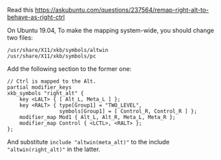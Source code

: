 Read this https://askubuntu.com/questions/237564/remap-right-alt-to-behave-as-right-ctrl

On Ubuntu 19.04, To make the mapping system-wide, you should change two files:

```
/usr/share/X11/xkb/symbols/altwin
/usr/share/X11/xkb/symbols/pc
```

Add the following section to the former one:

```
// Ctrl is mapped to the Alt.
partial modifier_keys
xkb_symbols "right_alt" {
    key <LALT> { [ Alt_L, Meta_L ] };
    key <RALT> { type[Group1] = "TWO_LEVEL",
                 symbols[Group1] = [ Control_R, Control_R ] };
    modifier_map Mod1 { Alt_L, Alt_R, Meta_L, Meta_R };
    modifier_map Control { <LCTL>, <RALT> };
};
```

And substitute `include "altwin(meta_alt)"` to the include `"altwin(right_alt)"` in the latter.
